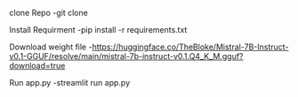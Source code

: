 clone Repo
    -git clone 


Install Requirment 
    -pip install -r requirements.txt

Download weight file
    -https://huggingface.co/TheBloke/Mistral-7B-Instruct-v0.1-GGUF/resolve/main/mistral-7b-instruct-v0.1.Q4_K_M.gguf?download=true

Run app.py
    -streamlit run app.py